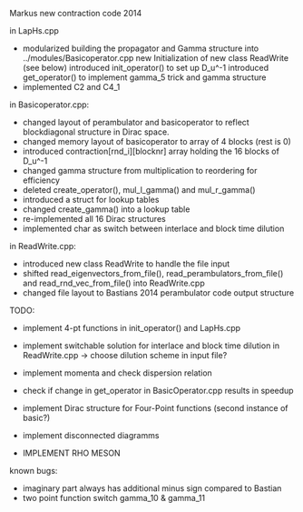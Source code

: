Markus new contraction code 2014

in LapHs.cpp
- modularized building the propagator and Gamma structure into
  ../modules/Basicoperator.cpp
  new Initialization of new class ReadWrite (see below)
  introduced init_operator() to set up D_u^-1
  introduced get_operator() to implement gamma_5 trick and gamma structure
- implemented C2 and C4_1

in Basicoperator.cpp:
- changed layout of perambulator and basicoperator to reflect blockdiagonal
  structure in Dirac space. 
- changed memory layout of basicoperator to array of 4 blocks (rest is 0)
- introduced contraction[rnd_i][blocknr] array holding the 16 blocks of D_u^-1
- changed gamma structure from multiplication to reordering for efficiency
- deleted create_operator(), mul_l_gamma() and mul_r_gamma()
- introduced a struct for lookup tables
- changed create_gamma() into a lookup table
- re-implemented all 16 Dirac structures
- implemented char as switch between interlace and block time dilution

in ReadWrite.cpp:
- introduced new class ReadWrite to handle the file input
- shifted read_eigenvectors_from_file(), read_perambulators_from_file() and 
  read_rnd_vec_from_file() into ReadWrite.cpp
- changed file layout to Bastians 2014 perambulator code output structure

TODO:
- implement 4-pt functions in init_operator() and LapHs.cpp
- implement switchable solution for interlace and block time dilution
  in ReadWrite.cpp -> choose dilution scheme in input file?
- implement momenta and check dispersion relation
- check if change in get_operator in BasicOperator.cpp results in 
  speedup
- implement Dirac structure for Four-Point functions (second instance of 
  basic?)

- implement disconnected diagramms
- IMPLEMENT RHO MESON

known bugs:
- imaginary part always has additional minus sign compared to Bastian
- two point function switch gamma_10 & gamma_11



